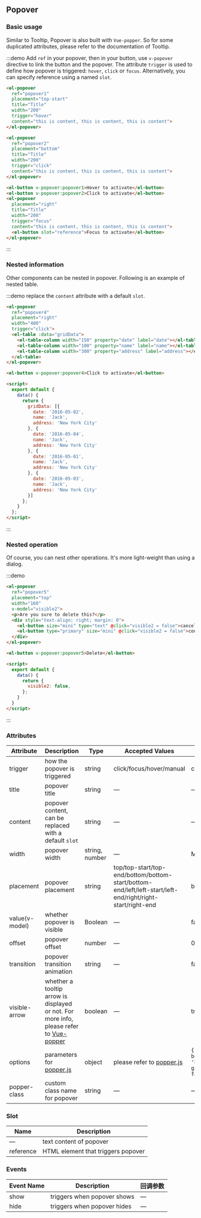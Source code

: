 <script>
  export default {
    data() {
      return {
        visible2: false,
        gridData: [{
          date: '2016-05-02',
          name: 'Jack',
          address: 'New York City'
        }, {
          date: '2016-05-04',
          name: 'Jack',
          address: 'New York City'
        }, {
          date: '2016-05-01',
          name: 'Jack',
          address: 'New York City'
        }, {
          date: '2016-05-03',
          name: 'Jack',
          address: 'New York City'
        }],
        gridData2: [{
          date: '2016-05-02',
          name: 'Jack',
          address: 'New York City',
        }, {
          date: '2016-05-04',
          name: 'Jack',
          address: 'New York City',
          $info: true
        }, {
          date: '2016-05-01',
          name: 'Jack',
          address: 'New York City',
        }, {
          date: '2016-05-03',
          name: 'Jack',
          address: 'New York City',
          $positive: true
        }],
        gridData3: [{
          tag: 'Home',
          date: '2016-05-03',
          name: 'Jack',
          address: 'New York City'
        }, {
          tag: 'Company',
          date: '2016-05-02',
          name: 'Jack',
          address: 'New York City'
        }, {
          tag: 'Company',
          date: '2016-05-04',
          name: 'Jack',
          address: 'New York City'
        }, {
          tag: 'Home',
          date: '2016-05-01',
          name: 'Jack',
          address: 'New York City'
        }, {
          tag: 'Company',
          date: '2016-05-08',
          name: 'Jack',
          address: 'New York City'
        }, {
          tag: 'Home',
          date: '2016-05-06',
          name: 'Jack',
          address: 'New York City'
        }, {
          tag: 'Company',
          date: '2016-05-07',
          name: 'Jack',
          address: 'New York City'
        }],
        singleSelection: {},
        multipleSelection: [],
        model: ''
      };
    }
  };
</script>

## Popover

### Basic usage

Similar to Tooltip, Popover is also built with `Vue-popper`. So for some duplicated attributes, please refer to the documentation of Tooltip.

:::demo Add `ref` in your popover, then in your button, use `v-popover` directive to link the button and the popover. The attribute `trigger` is used to define how popover is triggered: `hover`, `click` or `focus`. Alternatively, you can specify reference using a named `slot`.

```html
<el-popover
  ref="popover1"
  placement="top-start"
  title="Title"
  width="200"
  trigger="hover"
  content="this is content, this is content, this is content">
</el-popover>

<el-popover
  ref="popover2"
  placement="bottom"
  title="Title"
  width="200"
  trigger="click"
  content="this is content, this is content, this is content">
</el-popover>

<el-button v-popover:popover1>Hover to activate</el-button>
<el-button v-popover:popover2>Click to activate</el-button>
<el-popover
  placement="right"
  title="Title"
  width="200"
  trigger="focus"
  content="this is content, this is content, this is content">
  <el-button slot="reference">Focus to activate</el-button>
</el-popover>
```
:::

### Nested information

Other components can be nested in popover. Following is an example of nested table.

:::demo replace the `content` attribute with a default `slot`.

```html
<el-popover
  ref="popover4"
  placement="right"
  width="400"
  trigger="click">
  <el-table :data="gridData">
    <el-table-column width="150" property="date" label="date"></el-table-column>
    <el-table-column width="100" property="name" label="name"></el-table-column>
    <el-table-column width="300" property="address" label="address"></el-table-column>
  </el-table>
</el-popover>

<el-button v-popover:popover4>Click to activate</el-button>

<script>
  export default {
    data() {
      return {
        gridData: [{
          date: '2016-05-02',
          name: 'Jack',
          address: 'New York City'
        }, {
          date: '2016-05-04',
          name: 'Jack',
          address: 'New York City'
        }, {
          date: '2016-05-01',
          name: 'Jack',
          address: 'New York City'
        }, {
          date: '2016-05-03',
          name: 'Jack',
          address: 'New York City'
        }]
      };
    }
  };
</script>
```
:::

### Nested operation

Of course, you can nest other operations. It's more light-weight than using a dialog.

:::demo
```html
<el-popover
  ref="popover5"
  placement="top"
  width="160"
  v-model="visible2">
  <p>Are you sure to delete this?</p>
  <div style="text-align: right; margin: 0">
    <el-button size="mini" type="text" @click="visible2 = false">cancel</el-button>
    <el-button type="primary" size="mini" @click="visible2 = false">confirm</el-button>
  </div>
</el-popover>

<el-button v-popover:popover5>Delete</el-button>

<script>
  export default {
    data() {
      return {
        visible2: false,
      };
    }
  }
</script>
```
:::

### Attributes
| Attribute      | Description          | Type      | Accepted Values       | Default  |
|--------------------|----------------------------------------------------------|-------------------|-------------|--------|
| trigger | how the popover is triggered | string  | click/focus/hover/manual |    click    |
|  title              | popover title | string | — | — |
|  content        |  popover content, can be replaced with a default `slot`    | string            | — | — |
|  width        |  popover width  | string, number            | — | Min width 150px |
|  placement        |  popover placement  | string | top/top-start/top-end/bottom/bottom-start/bottom-end/left/left-start/left-end/right/right-start/right-end |  bottom |
|  value(v-model)        |  whether popover is visible  | Boolean           | — |  false |
|  offset        |  popover offset  | number           | — |  0 |
|  transition     |  popover transition animation      | string             | — | fade-in-linear |
|  visible-arrow   |  whether a tooltip arrow is displayed or not. For more info, please refer to [Vue-popper](https://github.com/element-component/vue-popper) | boolean | — | true |
|  options        | parameters for [popper.js](https://popper.js.org/documentation.html) | object            | please refer to [popper.js](https://popper.js.org/documentation.html) | `{ boundariesElement: 'body', gpuAcceleration: false }` |
|  popper-class        |  custom class name for popover | string | — | — |

### Slot
| Name | Description |
| --- | --- |
| — | text content of popover |
| reference | HTML element that triggers popover |

### Events
| Event Name | Description | 回调参数 |
|---------|--------|---------|
| show | triggers when popover shows | — |
| hide | triggers when popover hides | — |
